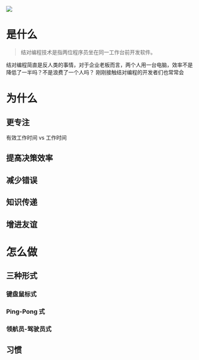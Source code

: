 ![](./_image/2017-03-30-07-16-35.png)

# 是什么
>结对编程技术是指两位程序员坐在同一工作台前开发软件。

结对编程简直是反人类的事情，对于企业老板而言，两个人用一台电脑，效率不是降低了一半吗？不是浪费了一个人吗？
刚刚接触结对编程的开发者们也常常会
# 为什么
## 更专注
有效工作时间 vs 工作时间
## 提高决策效率
## 减少错误
## 知识传递
## 增进友谊

# 怎么做
## 三种形式
### 键盘鼠标式
### Ping-Pong 式
### 领航员-驾驶员式

## 习惯

